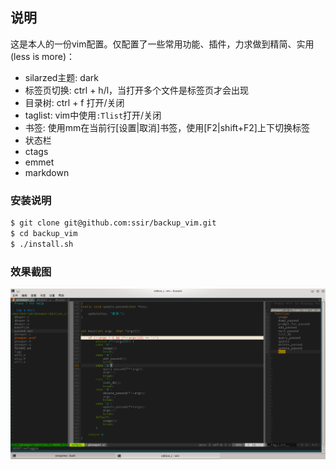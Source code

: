 ## 说明

这是本人的一份vim配置。仅配置了一些常用功能、插件，力求做到精简、实用(less is more)：

+ silarzed主题: dark
+ 标签页切换: ctrl + h/l，当打开多个文件是标签页才会出现
+ 目录树: ctrl + f 打开/关闭
+ taglist: vim中使用`:Tlist`打开/关闭
+ 书签: 使用mm在当前行[设置|取消]书签，使用[F2|shift+F2]上下切换标签
+ 状态栏
+ ctags
+ emmet
+ markdown


### 安装说明

``` bash
$ git clone git@github.com:ssir/backup_vim.git
$ cd backup_vim
$ ./install.sh
```


### 效果截图

![效果截图](./vim.png)


